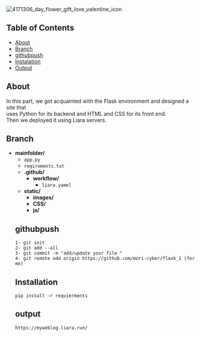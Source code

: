 ![4171306_day_flower_gift_love_valentine_icon](https://github.com/mori-cyber/flask_1/assets/65276280/49b41ad6-daf6-48a5-a23d-c18a50b433e7)
## Table of Contents
- [About](#About)
- [Branch](#Branch)
- [githubpush](#githubpush)
- [Instalation](#Installation)
- [Output](#Output)

## About
In this part, we got acquainted with the Flask environment and designed a site that <br> uses Python for its backend and HTML and CSS for its front end.<br> Then we deployed it using Liara servers.
<br>
## Branch <br>
- **mainfolder/** 
  - `app.py`
  - `reqirements.txt`
  - **.github/**
    - **workflow/**
       - `liara.yamel`
  - **static/**
      - **images/**
      - **CSS/**
      - **js/**
  ## githubpush
  ```
  1- git init
  2- git add --all
  3- git commit -m "add/update your file "
  4- git remote add origin https://github.com/mori-cyber/flask_1 (for me)
  ```
  ## Installation
  ```
  pip install -r requierments
  ```
  ## output
  ```
  https://myweblog.liara.run/

  ```
  

  
  


  


